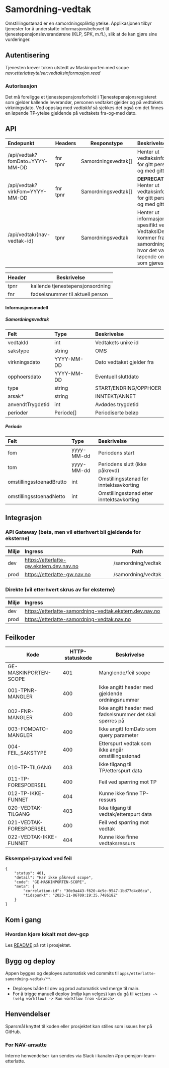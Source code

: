 # Samordning-vedtak

Omstillingsstønad er en samordningspliktig ytelse. Applikasjonen tilbyr tjenester for å understøtte informasjonsbehovet til tjenestepensjonsleverandørene (KLP, SPK, m.fl.), slik at de kan gjøre sine vurderinger.

## Autentisering

Tjenesten krever token utstedt av Maskinporten med scope _nav:etterlatteytelser:vedtaksinformasjon.read_

### Autorisasjon

Det må foreligge et tjenestepensjonsforhold i Tjenestepensjonsregisteret som gjelder kallende leverandør, personen vedtaket gjelder og på vedtakets virkningsdato. Ved oppslag med _vedtakId_ så sjekkes det også om det finnes en løpende TP-ytelse gjeldende på vedtakets fra-og-med dato.

## API

| Endepunkt                      | Headers        | Responstype         | Beskrivelse                                                                                                                         |
|:-------------------------------|----------------|---------------------|:------------------------------------------------------------------------------------------------------------------------------------|
| /api/vedtak?fomDato=YYYY-MM-DD | fnr <br/> tpnr | Samordningsvedtak[] | Henter ut vedtaksinformasjon for gitt person fra og med gitt dato.                                                                  |
| /api/vedtak?virkFom=YYYY-MM-DD | fnr <br/> tpnr | Samordningsvedtak[] | **DEPRECATED** Henter ut vedtaksinformasjon for gitt person fra og med gitt dato.                                                   |
| /api/vedtak/{nav-vedtak-id}    | tpnr           | Samordningsvedtak   | Henter ut informasjon om et spesifikt vedtak. VedtaksIDen kommer fra samordningskøen hvor det varsles løpende om vedtak som gjøres. |

| Header | Beskrivelse                      |
|--------|----------------------------------|
| tpnr   | kallende tjenestepensjonsordning |
| fnr    | fødselsnummer til aktuell person |



#### Informasjonsmodell

##### Samordningsvedtak

| Felt             | Type        | Beskrivelse               |
|:-----------------|:------------|:--------------------------|
| vedtakId         | int         | Vedtakets unike id        |
| sakstype         | string      | OMS                       |
| virkningsdato    | YYYY-MM-DD  | Dato vedtaket gjelder fra |
| opphoersdato     | YYYY-MM-DD  | Eventuell sluttdato       |
| type             | string      | START/ENDRING/OPPHOER     |
| arsak*           | string      | INNTEKT/ANNET             |
| anvendtTrygdetid | int         | Avdødes trygdetid         |
| perioder         | Periode[]   | Periodiserte beløp        |

##### Periode

| Felt                     | Type       | Beskrivelse                               |
|:-------------------------|:-----------|:------------------------------------------|
| fom                      | yyyy-MM-dd | Periodens start                           |
| tom                      | yyyy-MM-dd | Periodens slutt (ikke påkrevd)            |
| omstillingsstoenadBrutto | int        | Omstillingsstønad før inntektsavkorting   |
| omstillingsstoenadNetto  | int        | Omstillingsstønad etter inntektsavkorting |

## Integrasjon

### API Gateway (beta, men vil etterhvert bli gjeldende for eksterne)

| Miljø | Ingress                                  | Path               |
|:------|:-----------------------------------------|--------------------|
| dev   | https://etterlatte-gw.ekstern.dev.nav.no | /samordning/vedtak |
| prod  | https://etterlatte-gw.nav.no             | /samordning/vedtak |

### Direkte (vil etterhvert skrus av for eksterne)

| Miljø | Ingress                                                 |
|:------|:--------------------------------------------------------|
| dev   | https://etterlatte-samordning-vedtak.ekstern.dev.nav.no |
| prod  | https://etterlatte-samordning-vedtak.nav.no             |    

## Feilkoder

| Kode                    | HTTP-statuskode | Beskrivelse                                              |
|-------------------------|-----------------|----------------------------------------------------------|
| GE-MASKINPORTEN-SCOPE   | 401             | Manglende/feil scope                                     |
| 001-TPNR-MANGLER        | 400             | Ikke angitt header med gjeldende ordningsnummer          |
| 002-FNR-MANGLER         | 400             | Ikke angitt header med fødselsnummer det skal spørres på |
| 003-FOMDATO-MANGLER     | 400             | Ikke angitt fomDato som query parameter                  |
| 004-FEIL_SAKSTYPE       | 400             | Etterspurt vedtak som ikke angår omstillingsstønad       |
| 010-TP-TILGANG          | 403             | Ikke tilgang til TP/etterspurt data                      |
| 011-TP-FORESPOERSEL     | 400             | Feil ved spørring mot TP                                 |
| 012-TP-IKKE-FUNNET      | 404             | Kunne ikke finne TP-ressurs                              |
| 020-VEDTAK-TILGANG      | 403             | Ikke tilgang til vedtak/etterspurt data                  |
| 021-VEDTAK-FORESPOERSEL | 400             | Feil ved spørring mot vedtak                             |
| 022-VEDTAK-IKKE-FUNNET  | 404             | Kunne ikke finne vedtaksressurs                          |

### Eksempel-payload ved feil

```
{
    "status": 401,
    "detail": "Har ikke påkrevd scope",
    "code": "GE-MASKINPORTEN-SCOPE",
    "meta": {
        "correlation-id": "30e9a443-f620-4c9e-9547-1bd77d4c86ca",
        "tidspunkt": "2023-11-06T09:19:35.748618Z"
    }
}
```


## Kom i gang

### Hvordan kjøre lokalt mot dev-gcp

Les [README](../../README.md) på rot i prosjektet.


## Bygg og deploy

Appen bygges og deployes automatisk ved commits til `apps/etterlatte-samordning-vedtak/**`.

- Deployes både til dev og prod automatisk ved merge til main.
- For å trigge manuell deploy (miljø kan velges) kan du gå til `Actions -> (velg workflow) -> Run workflow from <branch>`

## Henvendelser

Spørsmål knyttet til koden eller prosjektet kan stilles som issues her på GitHub.

### For NAV-ansatte

Interne henvendelser kan sendes via Slack i kanalen #po-pensjon-team-etterlatte.
